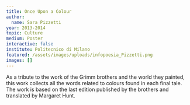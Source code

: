 ```yaml
---
title: Once Upon a Colour
author:
  name: Sara Pizzetti
year: 2013-2014
topic: Culture
medium: Poster
interactive: false
institute: Politecnico di Milano
featured: /assets/images/uploads/infopoesia_Pizzetti.png
images: []
---
```

As a tribute to the work of the Grimm brothers and the world they painted, this work collects all the words related to colours found in each final tale. The work is based on the last edition published by the brothers and translated by Margaret Hunt.
